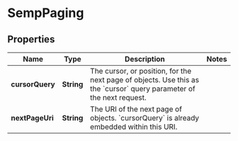 
# SempPaging

## Properties
Name | Type | Description | Notes
------------ | ------------- | ------------- | -------------
**cursorQuery** | **String** | The cursor, or position, for the next page of objects. Use this as the &#x60;cursor&#x60; query parameter of the next request. | 
**nextPageUri** | **String** | The URI of the next page of objects. &#x60;cursorQuery&#x60; is already embedded within this URI. | 



